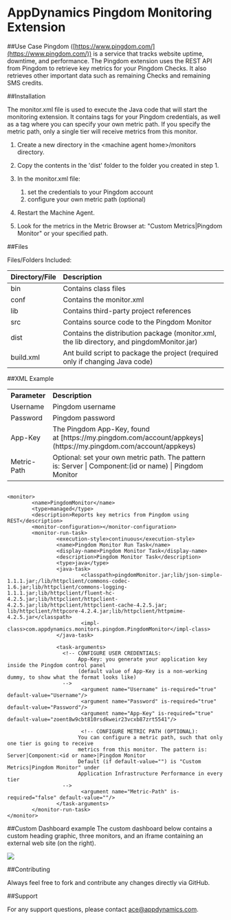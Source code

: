 # AppDynamics Pingdom Monitoring Extension

##Use Case
Pingdom ([https://www.pingdom.com/](https://www.pingdom.com/)) is a service that tracks website uptime, 
downtime, and performance. The Pingdom extension uses the REST API from Pingdom to retrieve key
metrics for your Pingdom Checks. It also retrieves other important data 
such as remaining Checks and remaining SMS credits.


##Installation

The monitor.xml file is used to execute the Java code that will start the monitoring extension. It contains
tags for your Pingdom credentials, as well as a tag where you can specify your own metric
path. If you specify the metric path, only a single tier will receive metrics from this
monitor.  

1.  Create a new directory in the \<machine agent home\>/monitors directory.
2.  Copy the contents in the 'dist' folder to the folder you created in
    step 1.
3.  In the monitor.xml file:
    1.  set the credentials to your Pingdom account
    2.  configure your own metric path (optional)

4.  Restart the Machine Agent.
5.  Look for the metrics in the Metric Browser at: "Custom Metrics|Pingdom Monitor" or your specified path.

##Files

Files/Folders Included:

|**Directory/File** | **Description**|
| ------------- |:-------------|
|bin |Contains class files|
|conf|Contains the monitor.xml|
|lib|Contains third-party project references|
|src|Contains source code to the Pingdom Monitor|
|dist|Contains the distribution package (monitor.xml, the lib directory, and pingdomMonitor.jar) |
|build.xml|Ant build script to package the project (required only if changing Java code)|


##XML Example
<table>
<th align = 'left'> Parameter </th>
<th align = 'left'> Description </th>
<tr>
<td>Username
</td>
<td>Pingdom username
</td>
</tr>
<tr>
<td>Password
</td>
<td>Pingdom password
</td>
</tr>
<tr>
<td>App-Key
</td>
<td>The Pingdom App-Key, found at [https://my.pingdom.com/account/appkeys](https://my.pingdom.com/account/appkeys)
</td>
</tr>
<tr>
<td>Metric-Path
</td>
<td>Optional: set your own metric path. The pattern is: Server | Component:(id or name) | Pingdom Monitor 
</td>
</tr>
</table>

~~~~

<monitor>
        <name>PingdomMonitor</name>
        <type>managed</type>
        <description>Reports key metrics from Pingdom using REST</description>
        <monitor-configuration></monitor-configuration>
        <monitor-run-task>
                <execution-style>continuous</execution-style>
                <name>Pingdom Monitor Run Task</name>
                <display-name>Pingdom Monitor Task</display-name>
                <description>Pingdom Monitor Task</description>
                <type>java</type>
                <java-task>
                        <classpath>pingdomMonitor.jar;lib/json-simple-1.1.1.jar;/lib/httpclient/commons-codec-1.6.jar;lib/httpclient/commons-logging-1.1.1.jar;lib/httpclient/fluent-hc-4.2.5.jar;lib/httpclient/httpclient-4.2.5.jar;lib/httpclient/httpclient-cache-4.2.5.jar; lib/httpclient/httpcore-4.2.4.jar;lib/httpclient/httpmime-4.2.5.jar</classpath>
                        <impl-class>com.appdynamics.monitors.pingdom.PingdomMonitor</impl-class>
                </java-task>
 
                <task-arguments>
                  <!-- CONFIGURE USER CREDENTIALS:
                       App-Key: you generate your application key inside the Pingdom control panel
                       (default value of App-Key is a non-working dummy, to show what the format looks like)
                  -->
                        <argument name="Username" is-required="true" default-value="Username"/>
                        <argument name="Password" is-required="true" default-value="Password"/>
                        <argument name="App-Key" is-required="true" default-value="zoent8w9cbt810rsdkweir23vcxb87zrt5541"/>
 
                        <!-- CONFIGURE METRIC PATH (OPTIONAL):
                       You can configure a metric path, such that only one tier is going to receive
                       metrics from this monitor. The pattern is: Server|Component:<id or name>|Pingdom Monitor
                       Default (if default-value="") is "Custom Metrics|Pingdom Monitor" under 
                       Application Infrastructure Performance in every tier
                  -->
                        <argument name="Metric-Path" is-required="false" default-value=""/>
                </task-arguments>
        </monitor-run-task>
</monitor>

~~~~

##Custom Dashboard example
The custom dashboard below contains a custom heading graphic, three monitors, and an iframe containing an 
external web site (on the right).


![](images/pingdom_01.png)


##Contributing

Always feel free to fork and contribute any changes directly via GitHub.


##Support

For any support questions, please contact ace@appdynamics.com.
